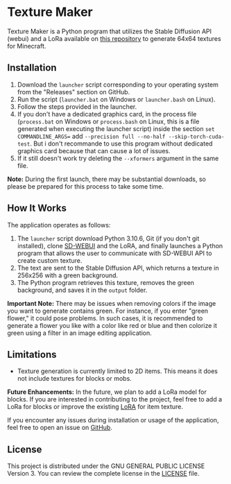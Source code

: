 # Texture Maker

Texture Maker is a Python program that utilizes the Stable Diffusion API (webui) and a LoRa available on [this repository](https://github.com/Jack-Bagel/Minecraft-Lora-Training) to generate 64x64 textures for Minecraft.

## Installation

1. Download the `launcher` script corresponding to your operating system from the "Releases" section on GitHub.
2. Run the script (`launcher.bat` on Windows or `launcher.bash` on Linux).
3. Follow the steps provided in the launcher.
4. If you don't have a dedicated graphics card, in the process file (`process.bat` on Windows or `process.bash` on Linux, this is a file generated when executing the launcher script) inside the section `set COMMANDLINE_ARGS=` add `--precision full --no-half --skip-torch-cuda-test`. But i don't recommande to use this program without dedicated graphics card because that can cause a lot of issues.
5. If it still doesn't work try deleting the `--xformers` argument in the same file.

**Note:** During the first launch, there may be substantial downloads, so please be prepared for this process to take some time.

## How It Works

The application operates as follows:

1. The `launcher` script download Python 3.10.6, Git (if you don't git installed), clone [SD-WEBUI](https://github.com/AUTOMATIC1111/stable-diffusion-webui) and the LoRA, and finally launches a Python program that allows the user to communicate with SD-WEBUI API to create custom texture.
2. The text are sent to the Stable Diffusion API, which returns a texture in 256x256 with a green background.
3. The Python program retrieves this texture, removes the green background, and saves it in the `output` folder.

**Important Note:** There may be issues when removing colors if the image you want to generate contains green. For instance, if you enter "green flower," it could pose problems. In such cases, it is recommended to generate a flower you like with a color like red or blue and then colorize it green using a filter in an image editing application.

## Limitations

- Texture generation is currently limited to 2D items. This means it does not include textures for blocks or mobs.

**Future Enhancements:** In the future, we plan to add a LoRa model for blocks. If you are interested in contributing to the project, feel free to add a LoRa for blocks or improve the existing [LoRA](https://github.com/Jack-Bagel/Minecraft-Lora-Training) for item texture.

If you encounter any issues during installation or usage of the application, feel free to open an issue on [GitHub](https://github.com/your-username/your-project/issues).


## License

This project is distributed under the GNU GENERAL PUBLIC LICENSE Version 3. You can review the complete license in the [LICENSE](LICENSE) file.
